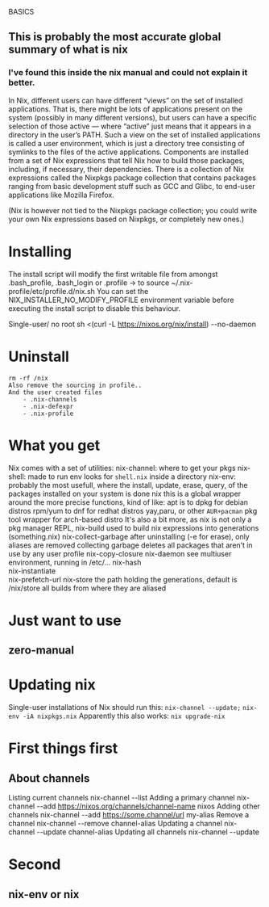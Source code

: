BASICS

## This is probably the most accurate global summary of what is nix
### I've found this inside the nix manual and could not explain it better.

In Nix, different users can have different “views” on the set of installed applications. 
That is, there might be lots of applications present on the system (possibly in many different versions),
but users can have a specific selection of those active — where “active” just means that it appears in a directory in the user’s PATH. 
Such a view on the set of installed applications is called a user environment,
which is just a directory tree consisting of symlinks to the files of the active applications.
Components are installed from a set of Nix expressions that tell Nix how to build those packages, including, if necessary, their dependencies.
There is a collection of Nix expressions called the Nixpkgs package collection that contains packages ranging from basic development stuff such as GCC and Glibc, 
to end-user applications like Mozilla Firefox. 

(Nix is however not tied to the Nixpkgs package collection; you could write your own Nix expressions based on Nixpkgs, or completely new ones.)


# Installing
The install script will modify the first writable file from amongst 
    .bash_profile, 
    .bash_login or
    .profile 
    -> to 
    source ~/.nix-profile/etc/profile.d/nix.sh
You can set the NIX_INSTALLER_NO_MODIFY_PROFILE environment variable before executing the install script to disable this behaviour.

Single-user/ no root
    sh <(curl -L https://nixos.org/nix/install) --no-daemon
# Uninstall

    rm -rf /nix
    Also remove the sourcing in profile..
    And the user created files
        - .nix-channels
        - .nix-defexpr
        - .nix-profile

# What you get
Nix comes with a set of utilities:
    nix-channel:
        where to get your pkgs
    nix-shell:
        made to run env
        looks for `shell.nix` inside a directory
    nix-env:
        probably the most usefull,
        where the install, update, erase, query,
        of the packages installed on your system is done
    nix
        this is a global wrapper around the more precise functions,
        kind of like: 
            apt is to dpkg for debian distros
            rpm/yum to dnf for redhat distros
            yay,paru, or other `AUR+pacman` pkg tool wrapper for arch-based distro
        It's also a bit more, as nix is not only a pkg manager
        REPL, 
    nix-build
        used to build nix expressions into generations (something.nix)
    nix-collect-garbage
        after uninstalling (-e for erase), only aliases are removed
        collecting garbage deletes all packages that aren’t in use by any user profile
    nix-copy-closure
    nix-daemon
        see multiuser environment, running in /etc/...
    nix-hash             
    nix-instantiate      
    nix-prefetch-url
    nix-store
        the path holding the generations, default is /nix/store
        all builds from where they are aliased

# Just want to use
## zero-manual

# Updating nix
Single-user installations of Nix should run this:
    `nix-channel --update;`
    `nix-env -iA nixpkgs.nix`
Apparently this also works:
    `nix upgrade-nix`

# First things first
## About channels

Listing current channels
    nix-channel --list
Adding a primary channel
    nix-channel --add https://nixos.org/channels/channel-name nixos
Adding other channels
    nix-channel --add https://some.channel/url my-alias
Remove a channel
    nix-channel --remove channel-alias
Updating a channel
    nix-channel --update channel-alias
Updating all channels
    nix-channel --update

# Second
## nix-env or nix


